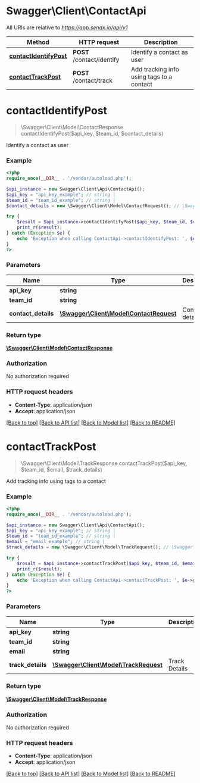 # Swagger\Client\ContactApi

All URIs are relative to *https://app.sendx.io/api/v1*

Method | HTTP request | Description
------------- | ------------- | -------------
[**contactIdentifyPost**](ContactApi.md#contactIdentifyPost) | **POST** /contact/identify | Identify a contact as user
[**contactTrackPost**](ContactApi.md#contactTrackPost) | **POST** /contact/track | Add tracking info using tags to a contact


# **contactIdentifyPost**
> \Swagger\Client\Model\ContactResponse contactIdentifyPost($api_key, $team_id, $contact_details)

Identify a contact as user



### Example
```php
<?php
require_once(__DIR__ . '/vendor/autoload.php');

$api_instance = new Swagger\Client\Api\ContactApi();
$api_key = "api_key_example"; // string | 
$team_id = "team_id_example"; // string | 
$contact_details = new \Swagger\Client\Model\ContactRequest(); // \Swagger\Client\Model\ContactRequest | Contact details

try {
    $result = $api_instance->contactIdentifyPost($api_key, $team_id, $contact_details);
    print_r($result);
} catch (Exception $e) {
    echo 'Exception when calling ContactApi->contactIdentifyPost: ', $e->getMessage(), PHP_EOL;
}
?>
```

### Parameters

Name | Type | Description  | Notes
------------- | ------------- | ------------- | -------------
 **api_key** | **string**|  |
 **team_id** | **string**|  |
 **contact_details** | [**\Swagger\Client\Model\ContactRequest**](../Model/\Swagger\Client\Model\ContactRequest.md)| Contact details |

### Return type

[**\Swagger\Client\Model\ContactResponse**](../Model/ContactResponse.md)

### Authorization

No authorization required

### HTTP request headers

 - **Content-Type**: application/json
 - **Accept**: application/json

[[Back to top]](#) [[Back to API list]](../../README.md#documentation-for-api-endpoints) [[Back to Model list]](../../README.md#documentation-for-models) [[Back to README]](../../README.md)

# **contactTrackPost**
> \Swagger\Client\Model\TrackResponse contactTrackPost($api_key, $team_id, $email, $track_details)

Add tracking info using tags to a contact



### Example
```php
<?php
require_once(__DIR__ . '/vendor/autoload.php');

$api_instance = new Swagger\Client\Api\ContactApi();
$api_key = "api_key_example"; // string | 
$team_id = "team_id_example"; // string | 
$email = "email_example"; // string | 
$track_details = new \Swagger\Client\Model\TrackRequest(); // \Swagger\Client\Model\TrackRequest | Track Details

try {
    $result = $api_instance->contactTrackPost($api_key, $team_id, $email, $track_details);
    print_r($result);
} catch (Exception $e) {
    echo 'Exception when calling ContactApi->contactTrackPost: ', $e->getMessage(), PHP_EOL;
}
?>
```

### Parameters

Name | Type | Description  | Notes
------------- | ------------- | ------------- | -------------
 **api_key** | **string**|  |
 **team_id** | **string**|  |
 **email** | **string**|  |
 **track_details** | [**\Swagger\Client\Model\TrackRequest**](../Model/\Swagger\Client\Model\TrackRequest.md)| Track Details |

### Return type

[**\Swagger\Client\Model\TrackResponse**](../Model/TrackResponse.md)

### Authorization

No authorization required

### HTTP request headers

 - **Content-Type**: application/json
 - **Accept**: application/json

[[Back to top]](#) [[Back to API list]](../../README.md#documentation-for-api-endpoints) [[Back to Model list]](../../README.md#documentation-for-models) [[Back to README]](../../README.md)

